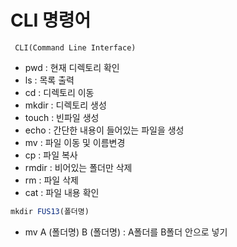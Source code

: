  # CLI 명령어

     CLI(Command Line Interface)

 * pwd : 현재 디렉토리 확인
 * ls : 목록 출력
 * cd : 디렉토리 이동
 * mkdir : 디렉토리 생성
 * touch : 빈파일 생성
 * echo : 간단한 내용이 들어있는 파일을 생성
 * mv : 파일 이동 및 이름변경
 * cp : 파일 복사
 * rmdir : 비어있는 폴더만 삭제
 * rm : 파일 삭제
 * cat : 파일 내용 확인
 ``` js
 mkdir FUS13(폴더명)
 ```
* mv A (폴더명) B (폴더명) : A폴더를 B폴더 안으로 넣기